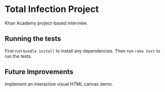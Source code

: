 Total Infection Project
=======
Khan Academy project-based interview.

Running the tests
----
First run `bundle install` to install any dependencies.
Then run `rake test` to run the tests.

Future Improvements
----
Implement an interactive visual HTML canvas demo.
